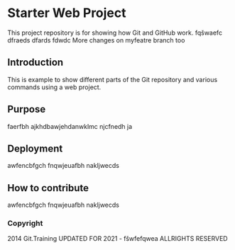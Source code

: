# Starter Web Project

This project repository is for showing how Git and GitHub work. fqšwaefc dfraeds dfards fdwdc
More changes on myfeatre branch too

## Introduction

This is example to show different parts of the Git repository and various commands using a web project.

## Purpose

faerfbh ajkhdbawjehdanwklmc njcfnedh ja

## Deployment

awfencbfgch fnqwjeuafbh nakljwecds

## How to contribute

awfencbfgch fnqwjeuafbh nakljwecds

### Copyright

2014 Git.Training UPDATED FOR 2021 - fšwfefqwea ALLRIGHTS RESERVED
